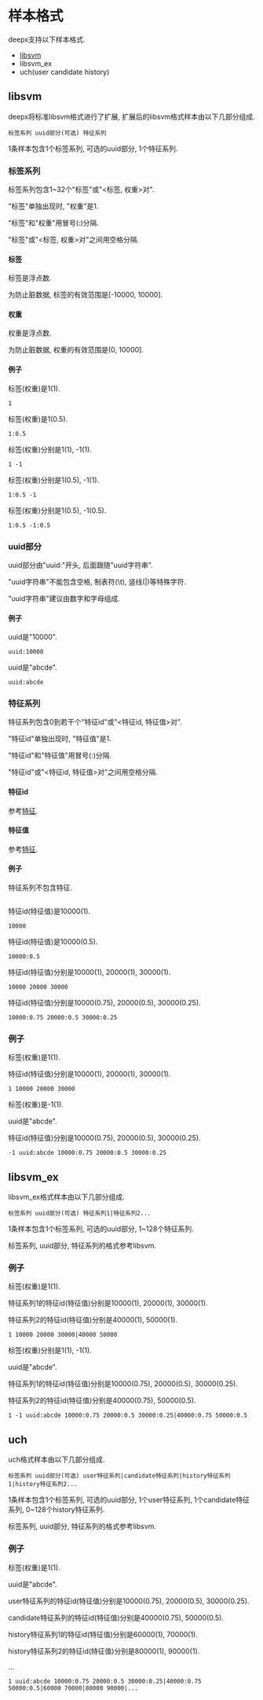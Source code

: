 # 样本格式

deepx支持以下样本格式.

- [libsvm](https://www.csie.ntu.edu.tw/~cjlin/libsvm)
- libsvm\_ex
- uch(user candidate history)

## libsvm

deepx将标准libsvm格式进行了扩展, 扩展后的libsvm格式样本由以下几部分组成.

```
标签系列 uuid部分(可选) 特征系列
```

1条样本包含1个标签系列, 可选的uuid部分, 1个特征系列.

### 标签系列

标签系列包含1~32个"标签"或"<标签, 权重>对".

"标签"单独出现时, "权重"是1.

"标签"和"权重"用冒号(:)分隔.

"标签"或"<标签, 权重>对"之间用空格分隔.

#### 标签

标签是浮点数.

为防止脏数据, 标签的有效范围是[-10000, 10000].

#### 权重

权重是浮点数.

为防止脏数据, 权重的有效范围是(0, 10000].

#### 例子

标签(权重)是1(1).

```
1
```

标签(权重)是1(0.5).

```
1:0.5
```

标签(权重)分别是1(1), -1(1).

```
1 -1
```

标签(权重)分别是1(0.5), -1(1).

```
1:0.5 -1
```

标签(权重)分别是1(0.5), -1(0.5).

```
1:0.5 -1:0.5
```

### uuid部分

uuid部分由"uuid:"开头, 后面跟随"uuid字符串".

"uuid字符串"不能包含空格, 制表符(\t), 竖线(|)等特殊字符.

"uuid字符串"建议由数字和字母组成.

#### 例子

uuid是"10000".

```
uuid:10000
```

uuid是"abcde".

```
uuid:abcde
```

### 特征系列

特征系列包含0到若干个"特征id"或"<特征id, 特征值>对".

"特征id"单独出现时, "特征值"是1.

"特征id"和"特征值"用冒号(:)分隔.

"特征id"或"<特征id, 特征值>对"之间用空格分隔.

#### 特征id

参考[特征](feature.md).

#### 特征值

参考[特征](feature.md).

#### 例子

特征系列不包含特征.

```

```

特征id(特征值)是10000(1).

```
10000
```

特征id(特征值)是10000(0.5).

```
10000:0.5
```

特征id(特征值)分别是10000(1), 20000(1), 30000(1).

```
10000 20000 30000
```

特征id(特征值)分别是10000(0.75), 20000(0.5), 30000(0.25).

```
10000:0.75 20000:0.5 30000:0.25
```

### 例子

标签(权重)是1(1).

特征id(特征值)分别是10000(1), 20000(1), 30000(1).

```
1 10000 20000 30000
```

标签(权重)是-1(1).

uuid是"abcde".

特征id(特征值)分别是10000(0.75), 20000(0.5), 30000(0.25).

```
-1 uuid:abcde 10000:0.75 20000:0.5 30000:0.25
```

## libsvm\_ex

libsvm\_ex格式样本由以下几部分组成.

```
标签系列 uuid部分(可选) 特征系列1|特征系列2...
```

1条样本包含1个标签系列, 可选的uuid部分, 1~128个特征系列.

标签系列, uuid部分, 特征系列的格式参考libsvm.

### 例子

标签(权重)是1(1).

特征系列1的特征id(特征值)分别是10000(1), 20000(1), 30000(1).

特征系列2的特征id(特征值)分别是40000(1), 50000(1).

```
1 10000 20000 30000|40000 50000
```

标签(权重)分别是1(1), -1(1).

uuid是"abcde".

特征系列1的特征id(特征值)分别是10000(0.75), 20000(0.5), 30000(0.25).

特征系列2的特征id(特征值)分别是40000(0.75), 50000(0.5).

```
1 -1 uuid:abcde 10000:0.75 20000:0.5 30000:0.25|40000:0.75 50000:0.5
```

## uch

uch格式样本由以下几部分组成.

```
标签系列 uuid部分(可选) user特征系列|candidate特征系列|history特征系列1|history特征系列2...
```

1条样本包含1个标签系列, 可选的uuid部分, 1个user特征系列, 1个candidate特征系列, 0~128个history特征系列.

标签系列, uuid部分, 特征系列的格式参考libsvm.

### 例子

标签(权重)是1(1).

uuid是"abcde".

user特征系列的特征id(特征值)分别是10000(0.75), 20000(0.5), 30000(0.25).

candidate特征系列的特征id(特征值)分别是40000(0.75), 50000(0.5).

history特征系列1的特征id(特征值)分别是60000(1), 70000(1).

history特征系列2的特征id(特征值)分别是80000(1), 90000(1).

...

```
1 uuid:abcde 10000:0.75 20000:0.5 30000:0.25|40000:0.75 50000:0.5|60000 70000|80000 90000|...
```
